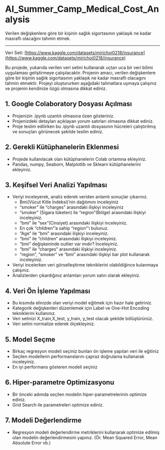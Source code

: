 # AI_Summer_Camp_Medical_Cost_Analysis
Verilen değişkenlere göre bir kişinin sağlık sigortasının yaklaşık ne kadar masraflı olacağını tahmin etmek.

---

Veri Seti: [https://www.kaggle.com/datasets/mirichoi0218/insurance](https://www.kaggle.com/datasets/mirichoi0218/insurance)

Bu projede, yukarıda verilen veri setini kullanarak uçtan uca bir veri bilimi uygulaması geliştirmeye çalışılacaktır. Projenin amacı, verilen değişkenlere göre bir kişinin sağlık sigortasının yaklaşık ne kadar masraflı olacagını tahmin etmektir. Projeyi oluştururken aşağıdaki talimatlara uymaya çalışınız ve projenin kendinize özgü olmasına dikkat ediniz.

## 1. Google Colaboratory Dosyası Açılması
  - Projenizin .ipynb uzantılı olmasına özen gösteriniz.
  - Projenizdeki detayları açıklayan yorum satırları olmasına dikkat ediniz.
  - Proje teslim edilirken bu .ipynb uzantılı dosyasının hücreleri çalıştırılmış ve sonuçları görünecek şekilde teslim ediniz.

## 2. Gerekli Kütüphanelerin Eklenmesi
  - Projede kullanılacak olan kütüphanelerin Colab ortamına ekleyiniz.
  - Pandas, numpy, Seaborn, Matplotlib ve Sklearn kütüphanelerini ekleyiniz.

## 3. Keşifsel Veri Analizi Yapılması
  - Veriyi inceleyerek, analiz ederek veriden anlamlı sonuçlar çıkarınız.
    - Bmi(Vücut Kitle İndeksi)’nin dağılımını inceleyiniz
    - “smoker” ile “charges” arasındaki ilişkiyi inceleyiniz
    - “smoker” (Sigara tüketen) ile “region”(Bölge) arasındaki ilişkiyi inceleyiniz.
    - “bmi” ile “sex”(Cinsiyet) arasındaki ilişkiyi inceleyiniz.
    - En çok “children”’a sahip “region”’ı bulunuz.
    - “Age” ile “bmi” arasındaki ilişkiyi inceleyiniz.
    - “bmi” ile “children” arasındaki ilişkiyi inceleyiniz.
    - “bmi” değişkeninde outlier var mıdır? İnceleyiniz.
    - “bmi” ile “charges” arasındaki ilişkiyi inceleyiniz.
    - “region”, “smoker” ve “bmi” arasındaki ilişkiyi bar plot kullanarak inceleyiniz.
  - Veriyi incelerken veri görselleştirme tekniklerini olabildiğince kulanmaya çalışınız.
  - Analizlerden çıkardığınız anlamları yorum satırı olarak ekleyiniz.

## 4. Veri Ön İşleme Yapılması
  - Bu kısımda elinizde olan veriyi model eğitmek için hazır hale getiriniz.
  - Kategorik değişkenleri düzenlemek için Label ve One-Hot Encoding tekniklerini kullanınız.
  - Veri setinizi X_train,X_test, y_train, y_test olacak şekilde bölüştürünüz.
  - Veri setini normalize ederek ölçekleyiniz.

## 5. Model Seçme
  - Birkaç regresyon modeli seçiniz bunları ön işleme yapılan veri ile eğitiniz
  - Seçilen modellerin performanslarını çapraz doğrulama kullanarak inceleyiniz.
  - En iyi performans gösteren modeli seçiniz

## 6. Hiper-parametre Optimizasyonu
  - Bir önceki adımda seçilen modelin hiper-parametrelerinin optimize ediniz.
  - Grid Search ile parametreleri optimize ediniz.

## 7. Modeli Değerlendirme
  - Regresyon modeli değerlendirme metriklerini kullanarak optimize edilmiş olan modelin değerlendirmesini yapınız. (Ör. Mean Squared Error, Mean Absolute Error vb.)
